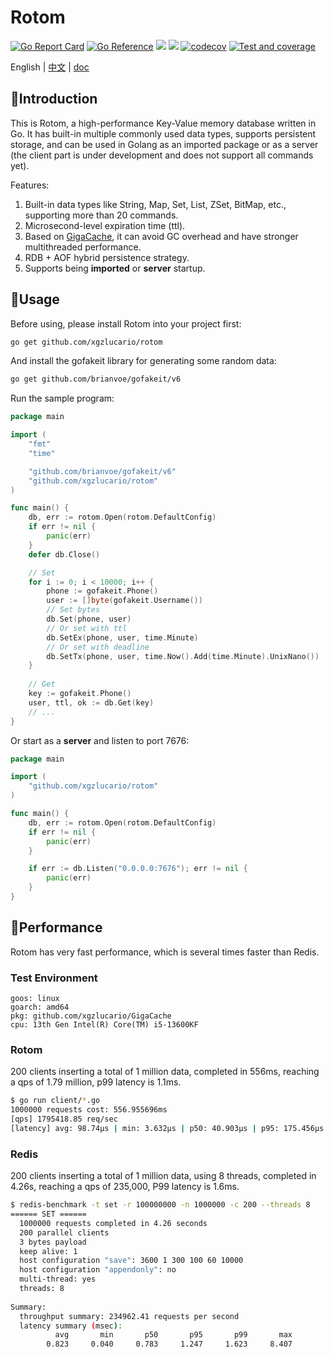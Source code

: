 # Rotom

[![Go Report Card](https://goreportcard.com/badge/github.com/xgzlucario/rotom)](https://goreportcard.com/report/github.com/xgzlucario/rotom) [![Go Reference](https://pkg.go.dev/badge/github.com/xgzlucario/rotom.svg)](https://pkg.go.dev/github.com/xgzlucario/rotom) ![](https://img.shields.io/badge/go-1.21.0-orange.svg) ![](https://img.shields.io/github/languages/code-size/xgzlucario/rotom.svg) [![codecov](https://codecov.io/gh/xgzlucario/rotom/graph/badge.svg?token=2V0HJ4KO3E)](https://codecov.io/gh/xgzlucario/rotom) [![Test and coverage](https://github.com/xgzlucario/rotom/actions/workflows/rotom.yml/badge.svg)](https://github.com/xgzlucario/rotom/actions/workflows/rotom.yml)

English | [中文](README_ZN.md) | [doc](https://www.yuque.com/1ucario/devdoc/ntyyeekkxu8apngd?singleDoc)

## 📃Introduction

This is Rotom, a high-performance Key-Value memory database written in Go. It has built-in multiple commonly used data types, supports persistent storage, and can be used in Golang as an imported package or as a server (the client part is under development and does not support all commands yet).

Features:

1. Built-in data types like String, Map, Set, List, ZSet, BitMap, etc., supporting more than 20 commands.
2. Microsecond-level expiration time (ttl).
3. Based on [GigaCache](https://github.com/xgzlucario/GigaCache), it can avoid GC overhead and have stronger multithreaded performance.
4. RDB + AOF hybrid persistence strategy.
5. Supports being **imported** or **server** startup.

## 🚚Usage

Before using, please install Rotom into your project first:
```bash
go get github.com/xgzlucario/rotom
```
And install the gofakeit library for generating some random data:
```bash
go get github.com/brianvoe/gofakeit/v6
```
Run the sample program:
```go
package main

import (
	"fmt"
	"time"

	"github.com/brianvoe/gofakeit/v6"
	"github.com/xgzlucario/rotom"
)

func main() {
	db, err := rotom.Open(rotom.DefaultConfig)
	if err != nil {
		panic(err)
	}
	defer db.Close()

	// Set
	for i := 0; i < 10000; i++ {
		phone := gofakeit.Phone()
        user := []byte(gofakeit.Username())
		// Set bytes
		db.Set(phone, user)
		// Or set with ttl
		db.SetEx(phone, user, time.Minute)
		// Or set with deadline
		db.SetTx(phone, user, time.Now().Add(time.Minute).UnixNano())
	}
    
	// Get
	key := gofakeit.Phone()
	user, ttl, ok := db.Get(key)
	// ...
}
```
Or start as a **server** and listen to port 7676:

```go
package main

import (
	"github.com/xgzlucario/rotom"
)

func main() {
	db, err := rotom.Open(rotom.DefaultConfig)
	if err != nil {
		panic(err)
	}

	if err := db.Listen("0.0.0.0:7676"); err != nil {
		panic(err)
	}
}
```

## 🚀Performance

Rotom has very fast performance, which is several times faster than Redis.

### Test Environment

```
goos: linux
goarch: amd64
pkg: github.com/xgzlucario/GigaCache
cpu: 13th Gen Intel(R) Core(TM) i5-13600KF
```

### Rotom

200 clients inserting a total of 1 million data, completed in 556ms, reaching a qps of 1.79 million, p99 latency is 1.1ms.

```bash
$ go run client/*.go
1000000 requests cost: 556.955696ms
[qps] 1795418.85 req/sec
[latency] avg: 98.74µs | min: 3.632µs | p50: 40.903µs | p95: 175.456µs | p99: 1.09595ms | max: 13.305872ms
```

### Redis

200 clients inserting a total of 1 million data, using 8 threads, completed in 4.26s, reaching a qps of 235,000, P99 latency is 1.6ms.

```bash
$ redis-benchmark -t set -r 100000000 -n 1000000 -c 200 --threads 8
====== SET ======
  1000000 requests completed in 4.26 seconds
  200 parallel clients
  3 bytes payload
  keep alive: 1
  host configuration "save": 3600 1 300 100 60 10000
  host configuration "appendonly": no
  multi-thread: yes
  threads: 8
  
Summary:
  throughput summary: 234962.41 requests per second
  latency summary (msec):
          avg       min       p50       p95       p99       max
        0.823     0.040     0.783     1.247     1.623     8.407
```

